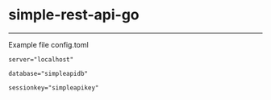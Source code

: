 # simple-rest-api-go
***
Example file config.toml

    server="localhost"
    
    database="simpleapidb"
    
    sessionkey="simpleapikey"
